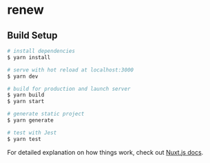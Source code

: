 # renew

## Build Setup

```bash
# install dependencies
$ yarn install

# serve with hot reload at localhost:3000
$ yarn dev

# build for production and launch server
$ yarn build
$ yarn start

# generate static project
$ yarn generate

# test with Jest
$ yarn test
```

For detailed explanation on how things work, check out [Nuxt.js docs](https://nuxtjs.org).
